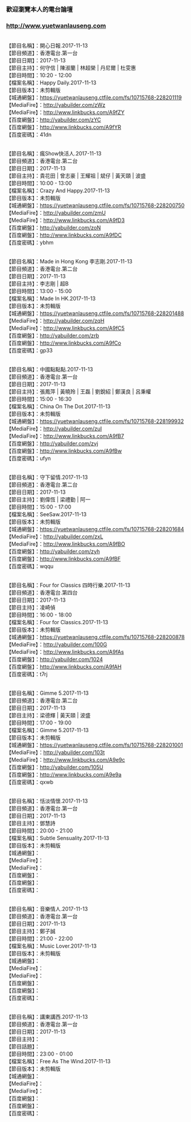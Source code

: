 ### 歡迎瀏覽本人的電台論壇
### http://www.yuetwanlauseng.com

<br>【節目名稱】：開心日報.2017-11-13
<br>【節目頻道】：香港電台.第一台
<br>【節目日期】：2017-11-13
<br>【節目主持】：何守信 | 陳淑蘭 | 林超榮 | 丹尼爾 | 杜雯惠
<br>【節目時間】：10:20 - 12:00
<br>【檔案名稱】：Happy Daily.2017-11-13
<br>【節目版本】：未剪輯版
<br>【城通網盤】：https://yuetwanlauseng.ctfile.com/fs/10715768-228201119
<br>【MediaFire】：http://yabuilder.com/zWz
<br>【MediaFire】：http://www.linkbucks.com/A9fZY
<br>【百度網盤】：http://yabuilder.com/zYC
<br>【百度網盤】：http://www.linkbucks.com/A9fYR
<br>【百度密碼】：41dn

<br>【節目名稱】：瘋Show快活人.2017-11-13
<br>【節目頻道】：香港電台.第二台
<br>【節目日期】：2017-11-13
<br>【節目主持】：貴花田 | 曾志豪 | 王耀祖 | 斌仔 | 黃天頤 | 波盛
<br>【節目時間】：10:00 - 13:00
<br>【檔案名稱】：Crazy And Happy.2017-11-13
<br>【節目版本】：未剪輯版
<br>【城通網盤】：https://yuetwanlauseng.ctfile.com/fs/10715768-228200750
<br>【MediaFire】：http://yabuilder.com/zmU
<br>【MediaFire】：http://www.linkbucks.com/A9fD3
<br>【百度網盤】：http://yabuilder.com/zoN
<br>【百度網盤】：http://www.linkbucks.com/A9fDC
<br>【百度密碼】：ybhm

<br>【節目名稱】：Made in Hong Kong 李志剛.2017-11-13
<br>【節目頻道】：香港電台.第二台
<br>【節目日期】：2017-11-13
<br>【節目主持】：李志剛 | 超B
<br>【節目時間】：13:00 - 15:00
<br>【檔案名稱】：Made In HK.2017-11-13
<br>【節目版本】：未剪輯版
<br>【城通網盤】：https://yuetwanlauseng.ctfile.com/fs/10715768-228201488
<br>【MediaFire】：http://yabuilder.com/zqH
<br>【MediaFire】：http://www.linkbucks.com/A9fC5
<br>【百度網盤】：http://yabuilder.com/zrb
<br>【百度網盤】：http://www.linkbucks.com/A9fCo
<br>【百度密碼】：gp33

<br>【節目名稱】：中國點點點.2017-11-13
<br>【節目頻道】：香港電台.第一台
<br>【節目日期】：2017-11-13
<br>【節目主持】：張鳳萍 | 黃曉玲 | 王磊 | 劉銳紹 | 鄭漢良 | 呂秉權
<br>【節目時間】：15:00 - 16:30
<br>【檔案名稱】：China On The Dot.2017-11-13
<br>【節目版本】：未剪輯版
<br>【城通網盤】：https://yuetwanlauseng.ctfile.com/fs/10715768-228199932
<br>【MediaFire】：http://yabuilder.com/zuI
<br>【MediaFire】：http://www.linkbucks.com/A9fB7
<br>【百度網盤】：http://yabuilder.com/zvj
<br>【百度網盤】：http://www.linkbucks.com/A9fBw
<br>【百度密碼】：ufyn

<br>【節目名稱】：守下留情.2017-11-13
<br>【節目頻道】：香港電台.第二台
<br>【節目日期】：2017-11-13
<br>【節目主持】：劉偉恆 | 梁禮勤 | 阿一
<br>【節目時間】：15:00 - 17:00
<br>【檔案名稱】：SeeSaw.2017-11-13
<br>【節目版本】：未剪輯版
<br>【城通網盤】：https://yuetwanlauseng.ctfile.com/fs/10715768-228201684
<br>【MediaFire】：http://yabuilder.com/zxL
<br>【MediaFire】：http://www.linkbucks.com/A9fBO
<br>【百度網盤】：http://yabuilder.com/zyh
<br>【百度網盤】：http://www.linkbucks.com/A9fBF
<br>【百度密碼】：wqqu

<br>【節目名稱】：Four for Classics 四時行樂.2017-11-13
<br>【節目頻道】：香港電台.第四台
<br>【節目日期】：2017-11-13
<br>【節目主持】：凌崎偵
<br>【節目時間】：16:00 - 18:00
<br>【檔案名稱】：Four for Classics.2017-11-13
<br>【節目版本】：未剪輯版
<br>【城通網盤】：https://yuetwanlauseng.ctfile.com/fs/10715768-228200878
<br>【MediaFire】：http://yabuilder.com/100G
<br>【MediaFire】：http://www.linkbucks.com/A9fAs
<br>【百度網盤】：http://yabuilder.com/1024
<br>【百度網盤】：http://www.linkbucks.com/A9fAH
<br>【百度密碼】：t7rj

<br>【節目名稱】：Gimme 5.2017-11-13
<br>【節目頻道】：香港電台.第二台
<br>【節目日期】：2017-11-13
<br>【節目主持】：梁德輝 | 黃天頤 | 波盛
<br>【節目時間】：17:00 - 19:00
<br>【檔案名稱】：Gimme 5.2017-11-13
<br>【節目版本】：未剪輯版
<br>【城通網盤】：https://yuetwanlauseng.ctfile.com/fs/10715768-228201001
<br>【MediaFire】：http://yabuilder.com/103t
<br>【MediaFire】：http://www.linkbucks.com/A9e9c
<br>【百度網盤】：http://yabuilder.com/105U
<br>【百度網盤】：http://www.linkbucks.com/A9e9a
<br>【百度密碼】：qxwb

<br>【節目名稱】：恬淡情懷.2017-11-13
<br>【節目頻道】：香港電台.第一台
<br>【節目日期】：2017-11-13
<br>【節目主持】：鄧慧詩
<br>【節目時間】：20:00 - 21:00
<br>【檔案名稱】：Subtle Sensuality.2017-11-13
<br>【節目版本】：未剪輯版
<br>【城通網盤】：
<br>【MediaFire】：
<br>【MediaFire】：
<br>【百度網盤】：
<br>【百度網盤】：
<br>【百度密碼】：

<br>【節目名稱】：音樂情人.2017-11-13
<br>【節目頻道】：香港電台.第一台
<br>【節目日期】：2017-11-13
<br>【節目主持】：鄭子誠
<br>【節目時間】：21:00 - 22:00
<br>【檔案名稱】：Music Lover.2017-11-13
<br>【節目版本】：未剪輯版
<br>【城通網盤】：
<br>【MediaFire】：
<br>【MediaFire】：
<br>【百度網盤】：
<br>【百度網盤】：
<br>【百度密碼】：

<br>【節目名稱】：講東講西.2017-11-13
<br>【節目頻道】：香港電台.第一台
<br>【節目日期】：2017-11-13
<br>【節目主持】：
<br>【節目話題】：
<br>【節目時間】：23:00 - 01:00
<br>【檔案名稱】：Free As The Wind.2017-11-13
<br>【節目版本】：未剪輯版
<br>【城通網盤】：
<br>【MediaFire】：
<br>【MediaFire】：
<br>【百度網盤】：
<br>【百度網盤】：
<br>【百度密碼】：
